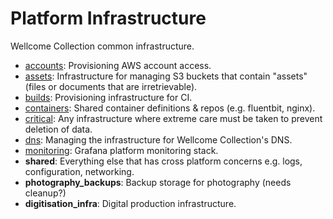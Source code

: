 # Platform Infrastructure

Wellcome Collection common infrastructure.

- [accounts](accounts/README.md): Provisioning AWS account access.
- [assets](assets/README.md): Infrastructure for managing S3 buckets that contain "assets" (files or documents that are irretrievable).
- [builds](builds/README.md): Provisioning infrastructure for CI.
- [containers](containers/README.md): Shared container definitions & repos (e.g. fluentbit, nginx).
- [critical](critical/README.md): Any infrastructure where extreme care must be taken to prevent deletion of data.
- [dns](dns/README.md): Managing the infrastructure for Wellcome Collection's DNS.
- [monitoring](monitoring/README.md): Grafana platform monitoring stack.
- **shared**: Everything else that has cross platform concerns e.g. logs, configuration, networking.
- **photography_backups**: Backup storage for photography (needs cleanup?)
- **digitisation_infra**: Digital production infrastructure.

